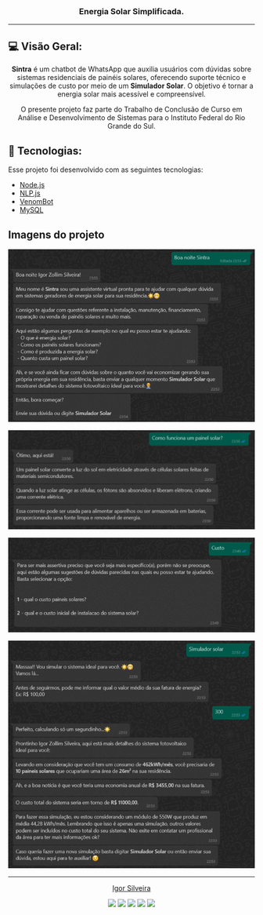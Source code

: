 
<h1 align="center">
    <img alt="" title="" src="imgs/logo.svg">
</h1>

<h3 align="center">Energia Solar Simplificada.</h3>

---
## 💻 Visão Geral:
<p align="center"><b>Sintra</b> é um chatbot de WhatsApp que auxilia usuários com dúvidas sobre sistemas residenciais de painéis solares, oferecendo suporte técnico e simulações de custo por meio de um <b>Simulador Solar</b>. O objetivo é tornar a energia solar mais acessível e compreensível.</p>

<p align="center">O presente projeto faz parte do Trabalho de Conclusão de Curso em Análise e Desenvolvimento de Sistemas para o Instituto Federal do Rio Grande do Sul.</p>


## :rocket: Tecnologias:

Esse projeto foi desenvolvido com as seguintes tecnologias:
- [Node.js](https://nodejs.org/en/)
- [NLP.js](https://github.com/axa-group/nlp.js)
- [VenomBot](https://github.com/orkestral/venom)
- [MySQL](https://www.mysql.com/)

## Imagens do projeto

<p align="center"> 
<img src="/images/img-1.png" >
<br />
</p>

<p align="center"> 
<img src="/images/img-4.png" >
<br />
</p>

<p align="center"> 
<img src="/images/img-2.png" >
<br />
</p>

<p align="center"> 
<img src="/images/img-3.png" >
<br />
</p>

---

<p align="center"><a href="https://github.com/igorzs" target="_blank">Igor Silveira</a></p>
<p align="center">
<a href="https://www.linkedin.com/in/igor-zollim/" target="_blank"><img src="https://img.shields.io/badge/-Igor%20Silveira-2978b5?style=flat-square&logo=Linkedin&logoColor=white&link=https://www.linkedin.com/in/igor-zollim/"/></a>
<a href="mailto:igorzollimsilveira@gmail.com"><img src="https://img.shields.io/badge/-igorzollimsilveira@gmail.com-2978b5?style=flat-square&logo=Gmail&logoColor=white&link=mailto:igorzollimsilveira@gmail.com"/></a>
<a href="https://www.facebook.com/igor.zollim/"><img src="https://img.shields.io/badge/-Facebook-2978b5?style=flat-square&logo=Facebook&logoColor=white&link=https://www.facebook.com/igor.zollim/"/></a>
<a href="https://www.instagram.com/igor.zollim/"><img src="https://img.shields.io/badge/-Instagram-2978b5?style=flat-square&logo=Instagram&logoColor=white&link=https://www.instagram.com/igor.zollim/"/></a>
<a href="https://igorzs.github.io/portfolio/"><img src="https://img.shields.io/badge/-Acessar%20Portf%C3%B3lio-2978b5?style=flat-square&logo=github&logoColor=white&link=https://igorzs.github.io/portfolio/"/></a>
</p>
